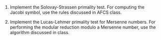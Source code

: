 1. Implement the Solovay-Strassen primality test. For computing the Jacobi symbol, use the rules discussed in AFCS class.

2. Implement the Lucas-Lehmer primality test for Mersenne numbers. For performing the modular reduction modulo a Mersenne number, use the algorithm discussed in class.